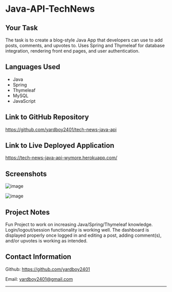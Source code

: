 # Java-API-TechNews

## Your Task
The task is to create a blog-style Java App that developers can use to add posts, comments, and upvotes to. Uses Spring and Thymeleaf for database integration, rendering front end pages, and user authentication.

## Languages Used
- Java
- Spring
- Thymeleaf
- MySQL
- JavaScript

## Link to GitHub Repository
https://github.com/yardboy2401/tech-news-java-api

## Link to Live Deployed Application
https://tech-news-java-api-wymore.herokuapp.com/

## Screenshots
![image](https://user-images.githubusercontent.com/85953688/182213461-f7cb5b45-48e1-42c3-97b9-237e7f013321.png)

![image](https://user-images.githubusercontent.com/85953688/182213395-2bd00ba2-d2a4-481d-a18d-0ec6eba8fab4.png)

## Project Notes
Fun Project to work on increasing Java/Spring/Thymeleaf knowledge. Login/logout/session functionality is working well. The dashboard is displayed properly once logged in and editing a post, adding comment(s), and/or upvotes is working as intended.

## Contact Information

Github: https://github.com/yardboy2401

Email: yardboy2401@gmail.com

- - - -
